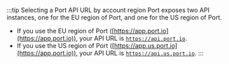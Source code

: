 :::tip Selecting a Port API URL by account region
Port exposes two API instances, one for the EU region of Port, and one for the US region of Port.

- If you use the EU region of Port ([https://app.port.io](https://app.port.io)), your API URL is [`https://api.port.io`](https://api.getport.io).
- If you use the US region of Port ([https://app.us.port.io](https://app.port.io)), your API URL is [`https://api.us.port.io`](https://api.us.getport.io).
:::